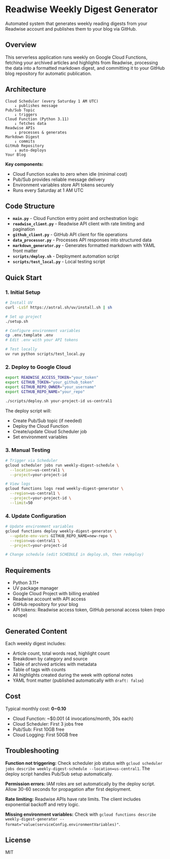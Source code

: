 # Readwise Weekly Digest Generator

Automated system that generates weekly reading digests from your Readwise account and publishes them to your blog via GitHub.

## Overview

This serverless application runs weekly on Google Cloud Functions, fetching your archived articles and highlights from Readwise, processing the data into a formatted markdown digest, and committing it to your GitHub blog repository for automatic publication.

## Architecture

```
Cloud Scheduler (every Saturday 1 AM UTC)
    ↓ publishes message
Pub/Sub Topic
    ↓ triggers
Cloud Function (Python 3.11)
    ↓ fetches data
Readwise APIs
    ↓ processes & generates
Markdown Digest
    ↓ commits
GitHub Repository
    ↓ auto-deploys
Your Blog
```

**Key components:**
- Cloud Function scales to zero when idle (minimal cost)
- Pub/Sub provides reliable message delivery
- Environment variables store API tokens securely
- Runs every Saturday at 1 AM UTC

## Code Structure

- **`main.py`** - Cloud Function entry point and orchestration logic
- **`readwise_client.py`** - Readwise API client with rate limiting and pagination
- **`github_client.py`** - GitHub API client for file operations
- **`data_processor.py`** - Processes API responses into structured data
- **`markdown_generator.py`** - Generates formatted markdown with YAML front matter
- **`scripts/deploy.sh`** - Deployment automation script
- **`scripts/test_local.py`** - Local testing script

## Quick Start

### 1. Initial Setup
```bash
# Install UV
curl -LsSf https://astral.sh/uv/install.sh | sh

# Set up project
./setup.sh

# Configure environment variables
cp .env.template .env
# Edit .env with your API tokens

# Test locally
uv run python scripts/test_local.py
```

### 2. Deploy to Google Cloud
```bash
export READWISE_ACCESS_TOKEN="your_token"
export GITHUB_TOKEN="your_github_token"
export GITHUB_REPO_OWNER="your_username"
export GITHUB_REPO_NAME="your_repo"

./scripts/deploy.sh your-project-id us-central1
```

The deploy script will:
- Create Pub/Sub topic (if needed)
- Deploy the Cloud Function
- Create/update Cloud Scheduler job
- Set environment variables

### 3. Manual Testing
```bash
# Trigger via Scheduler
gcloud scheduler jobs run weekly-digest-schedule \
  --location=us-central1 \
  --project=your-project-id

# View logs
gcloud functions logs read weekly-digest-generator \
  --region=us-central1 \
  --project=your-project-id \
  --limit=50
```

### 4. Update Configuration
```bash
# Update environment variables
gcloud functions deploy weekly-digest-generator \
  --update-env-vars GITHUB_REPO_NAME=new-repo \
  --region=us-central1 \
  --project=your-project-id

# Change schedule (edit SCHEDULE in deploy.sh, then redeploy)
```

## Requirements

- Python 3.11+
- UV package manager
- Google Cloud Project with billing enabled
- Readwise account with API access
- GitHub repository for your blog
- API tokens: Readwise access token, GitHub personal access token (repo scope)

## Generated Content

Each weekly digest includes:
- Article count, total words read, highlight count
- Breakdown by category and source
- Table of archived articles with metadata
- Table of tags with counts
- All highlights created during the week with optional notes
- YAML front matter (published automatically with `draft: false`)

## Cost

Typical monthly cost: **$0-$0.10**
- Cloud Function: ~$0.001 (4 invocations/month, 30s each)
- Cloud Scheduler: First 3 jobs free
- Pub/Sub: First 10GB free
- Cloud Logging: First 50GB free

## Troubleshooting

**Function not triggering:** Check scheduler job status with `gcloud scheduler jobs describe weekly-digest-schedule --location=us-central1`. The deploy script handles Pub/Sub setup automatically.

**Permission errors:** IAM roles are set automatically by the deploy script. Allow 30-60 seconds for propagation after first deployment.

**Rate limiting:** Readwise APIs have rate limits. The client includes exponential backoff and retry logic.

**Missing environment variables:** Check with `gcloud functions describe weekly-digest-generator --format="value(serviceConfig.environmentVariables)"`.

## License

MIT